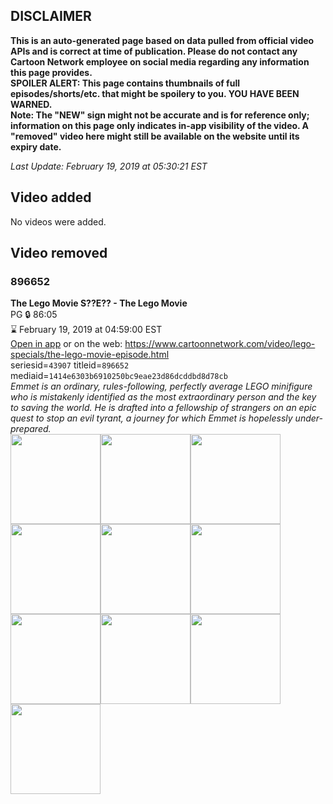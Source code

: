 ## DISCLAIMER
**This is an auto-generated page based on data pulled from official video APIs and is correct at time of publication. Please do not contact any Cartoon Network employee on social media regarding any information this page provides.**  
**SPOILER ALERT: This page contains thumbnails of full episodes/shorts/etc. that might be spoilery to you. YOU HAVE BEEN WARNED.**  
**Note: The "NEW" sign might not be accurate and is for reference only; information on this page only indicates in-app visibility of the video. A "removed" video here might still be available on the website until its expiry date.**  

_Last Update: February 19, 2019 at 05:30:21 EST_
## Video added
No videos were added.
## Video removed
### 896652
**The Lego Movie S??E?? - The Lego Movie**  
PG 🔒 86:05  
⌛ February 19, 2019 at 04:59:00 EST  
[Open in app](https://tinyurl.com/y7fsduem) or on the web: https://www.cartoonnetwork.com/video/lego-specials/the-lego-movie-episode.html  
seriesid=`43907` titleid=`896652` mediaid=`1414e6303b6910250bc9eae23d86dcddbd8d78cb`  
_Emmet is an ordinary, rules-following, perfectly average LEGO minifigure who is mistakenly identified as the most extraordinary person and the key to saving the world. He is drafted into a fellowship of strangers on an epic quest to stop an evil tyrant, a journey for which Emmet is hopelessly under-prepared._  
<a href="https://s3.amazonaws.com/cartoonorchestrator/896652_001_1280x720.jpg"><img src="https://s3.amazonaws.com/cartoonorchestrator/896652_001_640x360.jpg" height="144px" /></a><a href="https://s3.amazonaws.com/cartoonorchestrator/896652_002_1280x720.jpg"><img src="https://s3.amazonaws.com/cartoonorchestrator/896652_002_640x360.jpg" height="144px" /></a><a href="https://s3.amazonaws.com/cartoonorchestrator/896652_003_1280x720.jpg"><img src="https://s3.amazonaws.com/cartoonorchestrator/896652_003_640x360.jpg" height="144px" /></a><a href="https://s3.amazonaws.com/cartoonorchestrator/896652_004_1280x720.jpg"><img src="https://s3.amazonaws.com/cartoonorchestrator/896652_004_640x360.jpg" height="144px" /></a><a href="https://s3.amazonaws.com/cartoonorchestrator/896652_005_1280x720.jpg"><img src="https://s3.amazonaws.com/cartoonorchestrator/896652_005_640x360.jpg" height="144px" /></a><a href="https://s3.amazonaws.com/cartoonorchestrator/896652_006_1280x720.jpg"><img src="https://s3.amazonaws.com/cartoonorchestrator/896652_006_640x360.jpg" height="144px" /></a><a href="https://s3.amazonaws.com/cartoonorchestrator/896652_007_1280x720.jpg"><img src="https://s3.amazonaws.com/cartoonorchestrator/896652_007_640x360.jpg" height="144px" /></a><a href="https://s3.amazonaws.com/cartoonorchestrator/896652_008_1280x720.jpg"><img src="https://s3.amazonaws.com/cartoonorchestrator/896652_008_640x360.jpg" height="144px" /></a><a href="https://s3.amazonaws.com/cartoonorchestrator/896652_009_1280x720.jpg"><img src="https://s3.amazonaws.com/cartoonorchestrator/896652_009_640x360.jpg" height="144px" /></a><a href="https://s3.amazonaws.com/cartoonorchestrator/896652_010_1280x720.jpg"><img src="https://s3.amazonaws.com/cartoonorchestrator/896652_010_640x360.jpg" height="144px" /></a>
